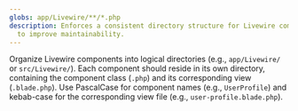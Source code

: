 ```yaml
---
globs: app/Livewire/**/*.php
description: Enforces a consistent directory structure for Livewire components
  to improve maintainability.
---
```


Organize Livewire components into logical directories (e.g., `app/Livewire/` or `src/Livewire/`). Each component should reside in its own directory, containing the component class (`.php`) and its corresponding view (`.blade.php`). Use PascalCase for component names (e.g., `UserProfile`) and kebab-case for the corresponding view file (e.g., `user-profile.blade.php`).